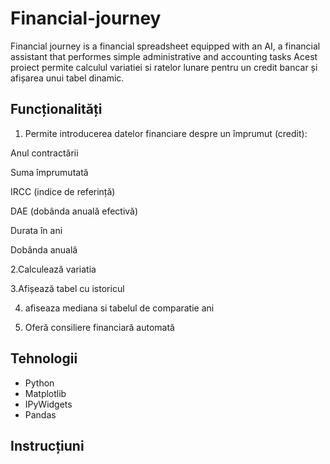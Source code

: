 # Financial-journey
Financial journey is a financial spreadsheet equipped with an AI, a financial assistant that  performes simple administrative and accounting tasks
Acest proiect permite calculul variatiei si ratelor lunare pentru un credit bancar și afișarea unui tabel dinamic.

## Funcționalități
1. Permite introducerea datelor financiare despre un împrumut (credit):

Anul contractării

Suma împrumutată

IRCC (indice de referință)

DAE (dobânda anuală efectivă)

Durata în ani

Dobânda anuală

2.Calculează variatia

3.Afișează tabel cu istoricul

4. afiseaza mediana si tabelul de comparatie ani 

5. Oferă consiliere financiară automată 

## Tehnologii

- Python
- Matplotlib
- IPyWidgets
- Pandas

## Instrucțiuni
